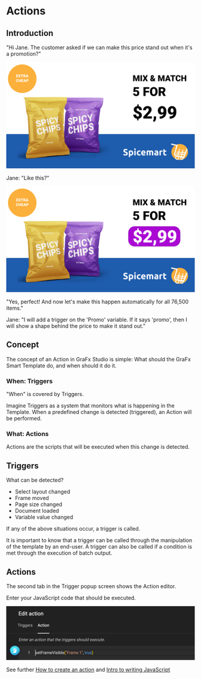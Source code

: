 # Actions

## Introduction

"Hi Jane. The customer asked if we can make this price stand out when it's a promotion?"

![](ad1.png)

Jane: "Like this?"

![](ad2.png)

"Yes, perfect! And now let's make this happen automatically for all 76,500 items."

Jane: "I will add a trigger on the 'Promo' variable. If it says 'promo', then I will show a shape behind the price to make it stand out."

## Concept

The concept of an Action in GraFx Studio is simple: What should the GraFx Smart Template do, and when should it do it.

### When: Triggers

"When" is covered by Triggers.

Imagine Triggers as a system that monitors what is happening in the Template. When a predefined change is detected (triggered), an Action will be performed.

### What: Actions

Actions are the scripts that will be executed when this change is detected.

## Triggers

What can be detected?

- Select layout changed
- Frame moved
- Page size changed
- Document loaded
- Variable value changed

If any of the above situations occur, a trigger is called.

It is important to know that a trigger can be called through the manipulation of the template by an end-user. A trigger can also be called if a condition is met through the execution of batch output.

## Actions

The second tab in the Trigger popup screen shows the Action editor.

Enter your JavaScript code that should be executed.

![image](actioncode.png)

See further [How to create an action](../../../GraFx-Studio/guides/actions/create/) and [Intro to writing JavaScript](../../../GraFx-Studio/guides/actions/javascript/)